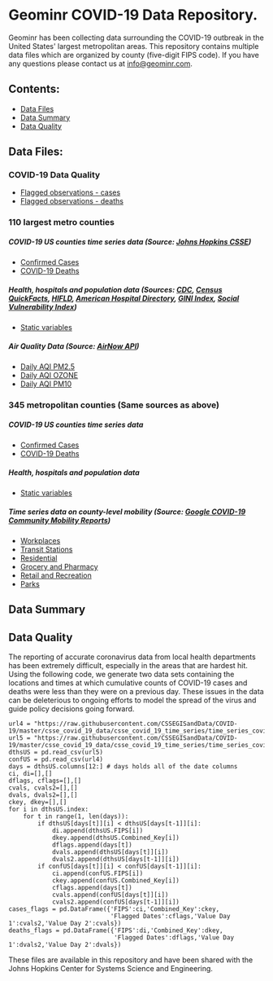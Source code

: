 # Geominr COVID-19 Data Repository.
Geominr has been collecting data surrounding the COVID-19 outbreak in the United States' largest metropolitan areas. This repository contains multiple data files which are organized by county (five-digit FIPS code). If you have any questions please contact us at info@geominr.com.

## Contents:
* [Data Files](https://github.com/geominr/covid-19#data-files)
* [Data Summary](https://github.com/geominr/covid-19#data-summary)
* [Data Quality](https://github.com/geominr/covid-19#data-quality)

## Data Files:

### COVID-19 Data Quality 
* [Flagged observations - cases](https://github.com/geominr/covid-19/blob/master/covid-county-data/data-quality/jhu_uscounty_covidCases_flags.csv)
* [Flagged observations - deaths](https://github.com/geominr/covid-19/blob/master/covid-county-data/data-quality/jhu_uscounty_covidDeaths_flags.csv)

### 110 largest metro counties
##### COVID-19 US counties time series data (Source: [Johns Hopkins CSSE](https://github.com/CSSEGISandData/COVID-19/tree/master/csse_covid_19_data/csse_covid_19_time_series))
* [Confirmed Cases](https://github.com/geominr/covid-19/blob/master/covid-county-data/110%20Cities/Covid19-cases-110USCities.csv)
* [COVID-19 Deaths](https://github.com/geominr/covid-19/blob/master/covid-county-data/110%20Cities/Covid19-deaths-110USCities.csv)

##### Health, hospitals and population data (Sources: [CDC](https://chronicdata.cdc.gov/500-Cities/500-Cities-Local-Data-for-Better-Health-2019-relea/6vp6-wxuq), [Census QuickFacts](https://www.census.gov/quickfacts/fact/table/US/PST045219), [HIFLD](https://hifld-geoplatform.opendata.arcgis.com/datasets/hospitals), [American Hospital Directory](https://www.ahd.com/state_statistics.html), [GINI Index](https://www.census.gov/topics/income-poverty/income-inequality/about/metrics/gini-index.html), [Social Vulnerability Index](https://svi.cdc.gov/index.html))
* [Static variables](https://github.com/geominr/covid-19/blob/master/covid-county-data/110%20Cities/static-110USCities.csv)

##### Air Quality Data (Source: [AirNow API](https://docs.airnowapi.org/webservices))
* [Daily AQI PM2.5](https://github.com/geominr/covid-19/blob/master/covid-county-data/110%20Cities/pm25-110.csv)
* [Daily AQI OZONE](https://github.com/geominr/covid-19/blob/master/covid-county-data/110%20Cities/ozone-110.csv)
* [Daily AQI PM10](https://github.com/geominr/covid-19/blob/master/covid-county-data/110%20Cities/pm10-110.csv)

### 345 metropolitan counties (Same sources as above)
##### COVID-19 US counties time series data
* [Confirmed Cases](https://github.com/geominr/covid-19/blob/master/covid-county-data/covid-cases.csv)
* [COVID-19 Deaths](https://github.com/geominr/covid-19/blob/master/covid-county-data/covid-deaths.csv)

##### Health, hospitals and population data
* [Static variables](https://github.com/geominr/covid-19/blob/master/covid-county-data/static.csv)

##### Time series data on county-level mobility (Source: [Google COVID-19 Community Mobility Reports](https://www.google.com/covid19/mobility/))
* [Workplaces](https://github.com/geominr/covid-19/blob/master/covid-county-data/workplaces_percent_change_from_baseline.csv)
* [Transit Stations](https://github.com/geominr/covid-19/blob/master/covid-county-data/transit_stations_percent_change_from_baseline.csv)
* [Residential](https://github.com/geominr/covid-19/blob/master/covid-county-data/residential_percent_change_from_baseline.csv)
* [Grocery and Pharmacy](https://github.com/geominr/covid-19/blob/master/covid-county-data/grocery_and_pharmacy_percent_change_from_baseline.csv)
* [Retail and Recreation](https://github.com/geominr/covid-19/blob/master/covid-county-data/retail_and_recreation_percent_change_from_baseline.csv)
* [Parks](https://github.com/geominr/covid-19/blob/master/covid-county-data/parks_percent_change_from_baseline.csv)


## Data Summary


## Data Quality
The reporting of accurate coronavirus data from local health departments has been extremely difficult, especially in the areas that are hardest hit. Using the following code, we generate two data sets containing the locations and times at which cumulative counts of COVID-19 cases and deaths were less than they were on a previous day. These issues in the data can be deleterious to ongoing efforts to model the spread of the virus and guide policy decisions going forward.  
```(python)
url4 = "https://raw.githubusercontent.com/CSSEGISandData/COVID-19/master/csse_covid_19_data/csse_covid_19_time_series/time_series_covid19_confirmed_US.csv"
url5 = "https://raw.githubusercontent.com/CSSEGISandData/COVID-19/master/csse_covid_19_data/csse_covid_19_time_series/time_series_covid19_deaths_US.csv"
dthsUS = pd.read_csv(url5)
confUS = pd.read_csv(url4)
days = dthsUS.columns[12:] # days holds all of the date columns
ci, di=[],[] 
dflags, cflags=[],[]
cvals, cvals2=[],[]
dvals, dvals2=[],[]
ckey, dkey=[],[]
for i in dthsUS.index:
    for t in range(1, len(days)):
        if dthsUS[days[t]][i] < dthsUS[days[t-1]][i]:
            di.append(dthsUS.FIPS[i])
            dkey.append(dthsUS.Combined_Key[i])
            dflags.append(days[t])
            dvals.append(dthsUS[days[t]][i])
            dvals2.append(dthsUS[days[t-1]][i])
        if confUS[days[t]][i] < confUS[days[t-1]][i]:
            ci.append(confUS.FIPS[i])
            ckey.append(confUS.Combined_Key[i])
            cflags.append(days[t])
            cvals.append(confUS[days[t]][i])
            cvals2.append(confUS[days[t-1]][i])
cases_flags = pd.DataFrame({'FIPS':ci,'Combined_Key':ckey,
                            'Flagged Dates':cflags,'Value Day 1':cvals2,'Value Day 2':cvals})
deaths_flags = pd.DataFrame({'FIPS':di,'Combined_Key':dkey,
                             'Flagged Dates':dflags,'Value Day 1':dvals2,'Value Day 2':dvals})
```
These files are available in this repository and have been shared with the Johns Hopkins Center for Systems Science and Engineering.



